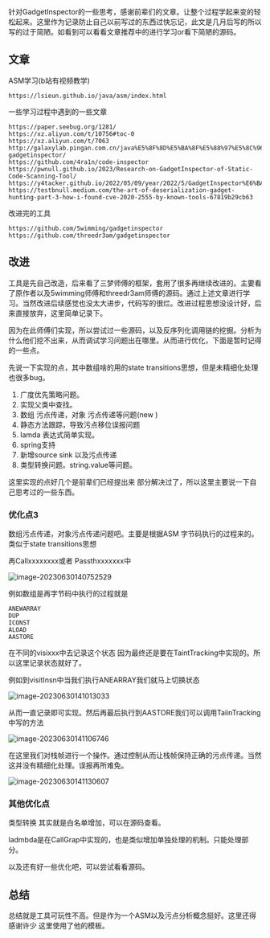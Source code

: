 针对GadgetInspector的一些思考，感谢前辈们的文章。让整个过程学起来变的轻松起来。这里作为记录防止自己以前写过的东西过快忘记，此文是几月后写的所以写的过于简陋。如看到可以看看文章推荐中的进行学习or看下简陋的源码。

## 文章

ASM学习(b站有视频教学)

```
https://lsieun.github.io/java/asm/index.html
```

一些学习过程中遇到的一些文章

```
https://paper.seebug.org/1281/
https://xz.aliyun.com/t/10756#toc-0 
https://xz.aliyun.com/t/7063
http://galaxylab.pingan.com.cn/java%E5%8F%8D%E5%BA%8F%E5%88%97%E5%8C%96%E6%BC%8F%E6%B4%9E%E8%BE%85%E5%8A%A9%E5%B7%A5%E5%85%B7%E4%B9%8B-gadgetinspector/
https://github.com/4ra1n/code-inspector
https://pwnull.github.io/2023/Research-on-GadgetInspector-of-Static-Code-Scanning-Tool/
https://y4tacker.github.io/2022/05/09/year/2022/5/GadgetInspector%E6%BA%90%E7%A0%81%E5%88%86%E6%9E%90/#%E5%89%8D%E7%BD%AE%E5%BA%9F%E8%AF%9D
https://testbnull.medium.com/the-art-of-deserialization-gadget-hunting-part-3-how-i-found-cve-2020-2555-by-known-tools-67819b29cb63 
```

改进完的工具

```
https://github.com/5wimming/gadgetinspector
https://github.com/threedr3am/gadgetinspector
```

## 改进

工具是先自己改造，后来看了三梦师傅的框架，套用了很多再继续改进的。主要看了原作者以及5wimming师傅和threedr3am师傅的源码。通过上述文章进行学习。当然改进后续感觉也没太大进步，代码写的很烂。改进过程思想没设计好，后来直接放弃，这里简单记录下。

因为在此师傅们实现，所以尝试过一些源码，以及反序列化调用链的挖掘。分析为什么他们挖不出来，从而调试学习问题出在哪里。从而进行优化，下面是暂时记得的一些点。

先说一下实现的点，其中数组啥的用的state transitions思想，但是未精细化处理也很多bug。

1. 广度优先策略问题。
2. 实现父类中查找。
3. 数组 污点传递，对象 污点传递等问题(new )
4. 静态方法跟踪，导致污点移位误报问题
5. lamda 表达式简单实现。
6. spring支持
7. 新增source sink 以及污点传递
8. 类型转换问题。string.value等问题。

这里实现的点好几个是前辈们已经提出来 部分解决过了，所以这里主要说一下自己思考过的一些东西。

### 优化点3

数组污点传递，对象污点传递问题吧。主要是根据ASM 字节码执行的过程来的。类似于state transitions思想

再Callxxxxxxxx或者 Passthxxxxxxx中

![image-20230630140752529](https://lark-assets-prod-aliyun.oss-cn-hangzhou.aliyuncs.com/yuque/0/2023/png/22305987/1688107215479-c5f85d40-3946-44ff-b11f-f64db064f604.png)

例如数组是再字节码中执行的过程就是

```
ANEWARRAY
DUP
ICONST
ALOAD
AASTORE
```

在不同的visixxx中去记录这个状态 因为最终还是要在TaintTracking中实现的。所以这里记录状态就好了。

例如到visitInsn中当我们执行ANEARRAY我们就马上切换状态

![image-20230630141013033](https://lark-assets-prod-aliyun.oss-cn-hangzhou.aliyuncs.com/yuque/0/2023/png/22305987/1688107216236-6b1ca4da-d4b9-460e-ba95-b185245b9ee2.png)

从而一直记录即可实现。然后再最后执行到AASTORE我们可以调用TaiinTracking中写的方法

![image-20230630141106746](https://lark-assets-prod-aliyun.oss-cn-hangzhou.aliyuncs.com/yuque/0/2023/png/22305987/1688107216988-dcf091cc-acde-446d-9742-86df1e382932.png)

在这里我们对栈帧进行一个操作。通过控制从而让栈帧保持正确的污点传递。当然这并没有精细化处理。误报再所难免。

![image-20230630141130607](https://lark-assets-prod-aliyun.oss-cn-hangzhou.aliyuncs.com/yuque/0/2023/png/22305987/1688107217588-b98bc3f0-195a-4912-9970-3370c90d25e2.png)

### 其他优化点

类型转换 其实就是白名单增加，可以在源码查看。

ladmbda是在CallGrap中实现的，也是类似增加单独处理的机制。只能处理部分。

以及还有好一些优化吧，可以尝试看看源码。

## 总结

总结就是工具可玩性不高。但是作为一个ASM以及污点分析概念挺好。这里还得感谢许少 这里使用了他的模板。
